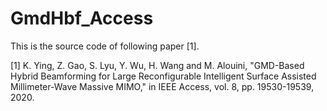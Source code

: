 # GmdHbf_Access

This is the source code of following paper [1].

[1] K. Ying, Z. Gao, S. Lyu, Y. Wu, H. Wang and M. Alouini, "GMD-Based Hybrid Beamforming for Large Reconfigurable Intelligent Surface Assisted Millimeter-Wave Massive MIMO," in IEEE Access, vol. 8, pp. 19530-19539, 2020.

